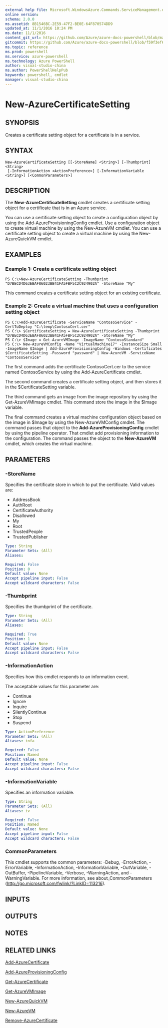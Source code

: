 ```yaml
---
external help file: Microsoft.WindowsAzure.Commands.ServiceManagement.dll-Help.xml
online version: 
schema: 2.0.0
ms.assetid: 8B1546BC-2E59-47F2-BE0E-64F870574DD9
updated_at: 11/1/2016 10:24 PM
ms.date: 11/1/2016
content_git_url: https://github.com/Azure/azure-docs-powershell/blob/master/azureps-cmdlets-docs/ServiceManagement/Azure.Service/v1.6.1/New-AzureCertificateSetting.md
gitcommit: https://github.com/Azure/azure-docs-powershell/blob/f59f3ef60bc592383812213e69fd77ba950759ed/azureps-cmdlets-docs/ServiceManagement/Azure.Service/v1.6.1/New-AzureCertificateSetting.md
ms.topic: reference
ms.prod: powershell
ms.service: azure-powershell
ms.technology: Azure PowerShell
author: visual-studio-china
ms.author: PowerShellHelpPub
keywords: powershell, cmdlet
manager: visual-studio-china
---
```


# New-AzureCertificateSetting

## SYNOPSIS
Creates a certificate setting object for a certificate is in a service.

## SYNTAX

```
New-AzureCertificateSetting [[-StoreName] <String>] [-Thumbprint] <String>
 [-InformationAction <ActionPreference>] [-InformationVariable <String>] [<CommonParameters>]
```

## DESCRIPTION
The **New-AzureCertificateSetting** cmdlet creates a certificate setting object for a certificate that is in an Azure service.

You can use a certificate setting object to create a configuration object by using the Add-AzureProvisioningConfig cmdlet.
Use a configuration object to create virtual machine by using the New-AzureVM cmdlet.
You can use a certificate setting object to create a virtual machine by using the New-AzureQuickVM cmdlet.

## EXAMPLES

### Example 1: Create a certificate setting object
```
PS C:\>New-AzureCertificateSetting -Thumbprint "D7BECD4D63EBAF86023BB41FA5FBF5C2C924902A" -StoreName "My"
```

This command creates a certificate setting object for an existing certificate.

### Example 2: Create a virtual machine that uses a configuration setting object
```
PS C:\>Add-AzureCertificate -ServiceName "ContosoService" -CertToDeploy "C:\temp\ContosoCert.cer"
PS C:\> $CertificateSetting = New-AzureCertificateSetting -Thumbprint "D7BECD4D63EBAF86023BB41FA5FBF5C2C924902A" -StoreName "My" 
PS C:\> $Image = Get-AzureVMImage -ImageName "ContosoStandard"
PS C:\> New-AzureVMConfig -Name "VirtualMachine17" -InstanceSize Small -ImageName $Image | Add-AzureProvisioningConfig -Windows -Certificates $CertificateSetting -Password "password" | New-AzureVM -ServiceName "ContosoService"
```

The first command adds the certificate ContosoCert.cer to the service named ContosoService by using the Add-AzureCertificate cmdlet.

The second command creates a certificate setting object, and then stores it in the $CertificateSetting variable.

The third command gets an image from the image repository by using the Get-AzureVMImage cmdlet.
This command store the image in the $Image variable.

The final command creates a virtual machine configuration object based on the image in $Image by using the New-AzureVMConfig cmdlet.
The command passes that object to the **Add-AzureProvisioningConfig** cmdlet by using the pipeline operator.
That cmdlet add provisioning information to the configuration.
The command passes the object to the **New-AzureVM** cmdlet, which creates the virtual machine.

## PARAMETERS

### -StoreName
Specifies the certificate store in which to put the certificate.
Valid values are: 

- AddressBook
- AuthRoot
- CertificateAuthority
- Disallowed
- My
- Root
- TrustedPeople
- TrustedPublisher

```yaml
Type: String
Parameter Sets: (All)
Aliases: 

Required: False
Position: 0
Default value: None
Accept pipeline input: False
Accept wildcard characters: False
```

### -Thumbprint
Specifies the thumbprint of the certificate.

```yaml
Type: String
Parameter Sets: (All)
Aliases: 

Required: True
Position: 1
Default value: None
Accept pipeline input: False
Accept wildcard characters: False
```

### -InformationAction
Specifies how this cmdlet responds to an information event.

The acceptable values for this parameter are:

- Continue
- Ignore
- Inquire
- SilentlyContinue
- Stop
- Suspend

```yaml
Type: ActionPreference
Parameter Sets: (All)
Aliases: infa

Required: False
Position: Named
Default value: None
Accept pipeline input: False
Accept wildcard characters: False
```

### -InformationVariable
Specifies an information variable.

```yaml
Type: String
Parameter Sets: (All)
Aliases: iv

Required: False
Position: Named
Default value: None
Accept pipeline input: False
Accept wildcard characters: False
```

### CommonParameters
This cmdlet supports the common parameters: -Debug, -ErrorAction, -ErrorVariable, -InformationAction, -InformationVariable, -OutVariable, -OutBuffer, -PipelineVariable, -Verbose, -WarningAction, and -WarningVariable. For more information, see about_CommonParameters (http://go.microsoft.com/fwlink/?LinkID=113216).

## INPUTS

## OUTPUTS

## NOTES

## RELATED LINKS

[Add-AzureCertificate](xref:ServiceManagement/Azure.Service/v1.6.1/Add-AzureCertificate.md)

[Add-AzureProvisioningConfig](xref:ServiceManagement/Azure.Service/v1.6.1/Add-AzureProvisioningConfig.md)

[Get-AzureCertificate](xref:ServiceManagement/Azure.Service/v1.6.1/Get-AzureCertificate.md)

[Get-AzureVMImage](xref:ServiceManagement/Azure.Service/v1.6.1/Get-AzureVMImage.md)

[New-AzureQuickVM](xref:ServiceManagement/Azure.Service/v1.6.1/New-AzureQuickVM.md)

[New-AzureVM](xref:ServiceManagement/Azure.Service/v1.6.1/New-AzureVM.md)

[Remove-AzureCertificate](xref:ServiceManagement/Azure.Service/v1.6.1/Remove-AzureCertificate.md)


